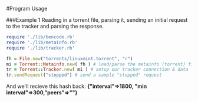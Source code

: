 #Program Usage

###Example 1
Reading in a torrent file, parsing it, sending an initial request to the tracker and parsing the response.


```ruby
require './lib/bencode.rb'
require './lib/metainfo.rb'
require './lib/tracker.rb'

fh = File.new("torrents/linuxmint.torrent", "r")
mi = Torrent::Metainfo.new( fh ) # load/parse the metainfo (torrent) file
tr = Torrent::Tracker.new( mi ) # setup our tracker connection & data
tr.sendRequest("stopped") # send a sample "stopped" request
```


And we'll recieve this hash back: **{"interval"=>1800, "min interval"=>300,"peers"=>""}**

